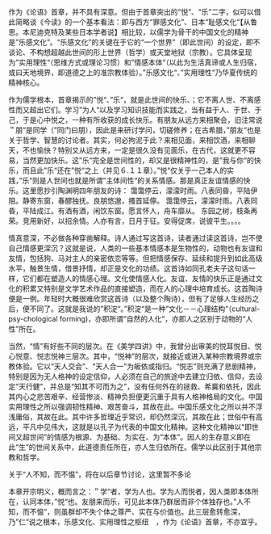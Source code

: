 作为《论语》首章，并不具有深意。但由于首章突出的“悦”、“乐”二字，似可以借此简略谈《今读》的一个基本看法：即与西方“罪感文化”、日本“耻感文化“【从鲁思。本尼迪克特及某些日本学者说】相比较，以儒学为骨干的中国文化的精神是”乐感文化”。“乐感文化”的关键在于它的“一个世界”（即此世间）的设定，即不谈论、不构想超越此世间的形上世界（哲学）或天堂地狱（宗教）。它具体呈现为”实用理性“（思维方式或理论习惯）和”情感本体“（以此为生活真谛或人生归宿，或曰天地境界，即道德之上的准宗教体验）。”乐感文化“、”实用理性“乃华夏传统的精神核心。

作为儒学根本，首章揭示的”悦“、”乐“，就是此世间的快乐、；它不离人世、不离感性而又超出它们。学习”为人“以及学习知识技能而实践之，当有益于人、于世、于己，于是心中悦之，一种有所收获的成长快乐。有朋友从远方来相聚会，旧注常说＂朋“是同学（”同门曰朋），因此是来研讨学问，切磋修养；在古希腊，”朋友“也是关于哲学、智慧的讨论者。其实，何必拘泥于此？来相见面，来相饮酒，来相聊天，不也愉快？特别又从远方来，一定是很久没有见面乐，在古代，这就更不容易，当然更加快乐。这”乐“完全是世间性的，却又是很精神性的，是”我与你“的快乐，而且此”乐“还在”悦“之上（并见６.１１章）。”悦“仅关乎一己本人的实践，”乐“则是人世间也就是所谓”主体间性“的关系情感。那是真正友谊情感的快乐。这里愿抄引陶渊明四年朋友的诗：
	霭霭停云，濛濛时雨。八表同昏，平陆伊阻。静寄东窗，春醪独抚。良朋悠邈，搔首延儜。
	霭霭停云，濛濛时雨。八表同昏，平陆成江。有酒有酒，闲饮东窗。愿言怀人，舟车靡从。
	东园之树，枝条再荣。竞用新好，以招余情。人亦有言，日月于征。安得促席，说彼平生。。。。

情真意深，不必做各种穿凿解释。诗人通过写这首诗，读者通过读这首诗，岂不使自己情感更深沉？这就是说，人类的一些基本情感本是生物性的，动物也有友谊和友情，包括狗、马对主人的亲密依恋等等。但把情感保存、延续和提升到如此高级水平，触景生情，借景抒情，却正是文化的功绩。这首诗如同孔老夫子这句话一样，它们都在塑造人的情感心理。文化使情感人化。友谊、友情的快乐正是通过文化的积累又特别是文学艺术作品的直接塑造，而在人的心理中培育成长。这首陶诗便是一例。年轻时大概很难欣赏这首诗（以及整个陶诗），但有了足够人生经历之后，便不同了。这就是我说的”积淀“。”积淀“是一种”文化－－心理结构“（cultural-psy-chological forming)，亦即所谓“自然的人化”，亦即人之区别于动物的“人性”所在。

当然，“情”有好些不同的层次。在《美学四讲》中，我曾分出审美的悦耳悦目、悦心悦意、悦志悦神三层次。其中，“悦神”的层次，就接近或进入某种宗教境界或宗教体验。它以“天人交会”、“天人合一”为皈依或指归。“悦志”则充满了悲剧精神，特别是因为无人格神的设定信仰，人必须在自己的旅途中去建立归依、信仰，去设定“天行健”，并总是“知其不可而为之”，没有任何外在的拯救、希冀和依托，因此其内心之悲苦艰辛、经营惨淡、精神负担便更沉重于具有人格神格局的文化。中国实用理性之所以强调韧性精神、艰苦奋斗，其故在此。中国乐感文化之所以并不浮浅庸俗，其故在此。其中许多哲理近乎常识，却仍然深沉，其故在此；世俗中有高远，平凡中见伟大，这就是以孔子为代表的中国文化精神。这种文化精神以“即世间又超世间”的情感为根源、为基础、为实在、为“本体”。因人的生存意义即在此“生”的世间关系中，此道德责任所在，亦人生归依所在。儒学以此区别于其他宗教和哲学。

关于“人不知，而不愠”，将在以后章节讨论，这里暂不多论

本章开宗明义，概而言之：＂学“者，学为人也。学为人而悦者，因人类即本体所在，认同本体，”悦“也。友朋来而乐，可见此本体乃群居而非个体独存也。”人不知，而不愠“，则虽群却不失个体之尊严、实在与价值也。此三层愈转愈深，乃”仁“说之根本，乐感文化、实用理性之枢纽　，作为《论语》首章，不亦宜乎。
